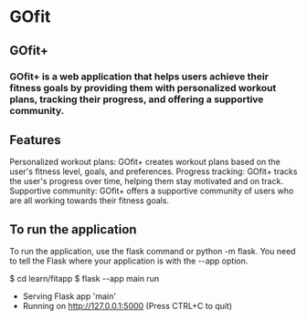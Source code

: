 # GOfit

## GOfit+
### GOfit+ is a web application that helps users achieve their fitness goals by providing them with personalized workout plans, tracking their progress, and offering a supportive community.

## Features
Personalized workout plans: GOfit+ creates workout plans based on the user's fitness level, goals, and preferences.
Progress tracking: GOfit+ tracks the user's progress over time, helping them stay motivated and on track.
Supportive community: GOfit+ offers a supportive community of users who are all working towards their fitness goals.

## To run the application
To run the application, use the flask command or python -m flask. You need to tell the Flask where your application is with the --app option.

$ cd learn/fitapp
$ flask --app main run
 * Serving Flask app 'main'
 * Running on http://127.0.0.1:5000 (Press CTRL+C to quit)
